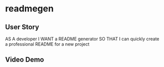# readmegen

## User Story
AS A developer
I WANT a README generator
SO THAT I can quickly create a professional README for a new project

## Video Demo 
